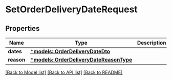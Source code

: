 # SetOrderDeliveryDateRequest

## Properties
Name | Type | Description | Notes
------------ | ------------- | ------------- | -------------
**dates** | [***models::OrderDeliveryDateDto**](OrderDeliveryDateDTO.md) |  | 
**reason** | [***models::OrderDeliveryDateReasonType**](OrderDeliveryDateReasonType.md) |  | 

[[Back to Model list]](../README.md#documentation-for-models) [[Back to API list]](../README.md#documentation-for-api-endpoints) [[Back to README]](../README.md)


